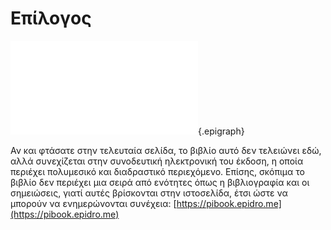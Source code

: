 # Επίλογος

![](picasso-do.md){.epigraph}

Αν και φτάσατε στην τελευταία σελίδα, το βιβλίο αυτό δεν τελειώνει εδώ,
αλλά συνεχίζεται στην συνοδευτική ηλεκτρονική του έκδοση, η οποία
περιέχει πολυμεσικό και διαδραστικό περιεχόμενο. Επίσης, σκόπιμα το
βιβλίο δεν περιέχει μια σειρά από ενότητες όπως η βιβλιογραφία και οι
σημειώσεις, γιατί αυτές βρίσκονται στην ιστοσελίδα, έτσι ώστε να μπορούν
να ενημερώνονται συνέχεια: [https://pibook.epidro.me](https://pibook.epidro.me)
